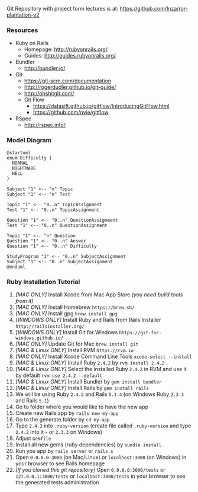 Git Repository with project form lectures is at: https://github.com/Inza/ror-plantation-v2

### Resources

* Ruby on Rails
  * Homepage: http://rubyonrails.org/
  * Guides: http://guides.rubyonrails.org/
* Bundler
  * http://bundler.io/
* Git
  * https://git-scm.com/documentation
  * http://rogerdudler.github.io/git-guide/
  * http://ohshitgit.com/
  * Git Flow
    * https://datasift.github.io/gitflow/IntroducingGitFlow.html
    * https://github.com/nvie/gitflow
* RSpec
  * http://rspec.info/
  
### Model Diagram

```plantuml
@startuml
enum Difficulty {
  NORMAL
  NIGHTMARE
  HELL
}

Subject "1" <-- "n" Topic
Subject "1" <-- "n" Test

Topic "1" <-- "0..n" TopicAssignment
Test "1" <-- "0..n" TopicAssignment

Question "1" <-- "0..n" QuestionAssignment
Test "1" <-- "0..n" QuestionAssignment

Topic "1" <-- "n" Question
Question "1" <-- "0..n" Answer
Question "1" <-- "0..n" Difficulty

StudyProgram "1" <-- "0..n" SubjectAssignment
Subject "1" <-- "0..n" SubjectAssignment
@enduml
```

### Ruby Installation Tutorial

1. *[MAC ONLY]* Install Xcode from Mac App Store *(you need build tools from it)*
2. *[MAC ONLY]* Install Homebrew `https://brew.sh/`
2. *[MAC ONLY]* Install gpg `brew install gpg`
2. *[WINDOWS ONLY]* Install Ruby and Rails from Rails Installer `http://railsinstaller.org/`
2. *[WINDOWS ONLY]* Install Git for Windows `https://git-for-windows.github.io/`
2. *[MAC ONLY]* Update Git for Mac `brew install git`
3. *[MAC & Linux ONLY]* Install RVM `https://rvm.io`
2. *[MAC ONLY]* Install Xcode Command Line Tools `xcode-select --install`
4. *[MAC & Linux ONLY]* Install Ruby `2.4.2` by `rvm install 2.4.2`
5. *[MAC & Linux ONLY]* Select the installed Ruby `2.4.2` in RVM and use it by default `rvm use 2.4.2 --default`
5. *[MAC & Linux ONLY]* Install Bundler by `gem install bundler`
6. *[MAC & Linux ONLY]* Install Rails by `gem install rails`
7. We will be using Ruby `2.4.2` and Rails `5.1.4` (on Windows Ruby `2.3.3` and Rails `5.1`)
8. Go to folder where you would like to have the new app
9. Create new Rails app by `rails new my-app`
10. Go to the generate folder by `cd my-app`
11. Type `2.4.2` into `.ruby-version` (create file called `.ruby-version` and type `2.4.2` into it - or `2.3.3` on Windows)
12. Adjust `Gemfile`
13. Install all new gems (ruby dependencies) by `bundle install`
14. Run you app by `rails server` or `rails s`
15. Open `0.0.0.0:3000` (on Mac/Linux) or `localhost:3000` (on Windows) in your browser to see Rails homepage
16. *[If you cloned this git repository]* Open `0.0.0.0:3000/tests` or `127.0.0.1:3000/tests` or `localhost:3000/tests` in your browser to see the generated tests administration